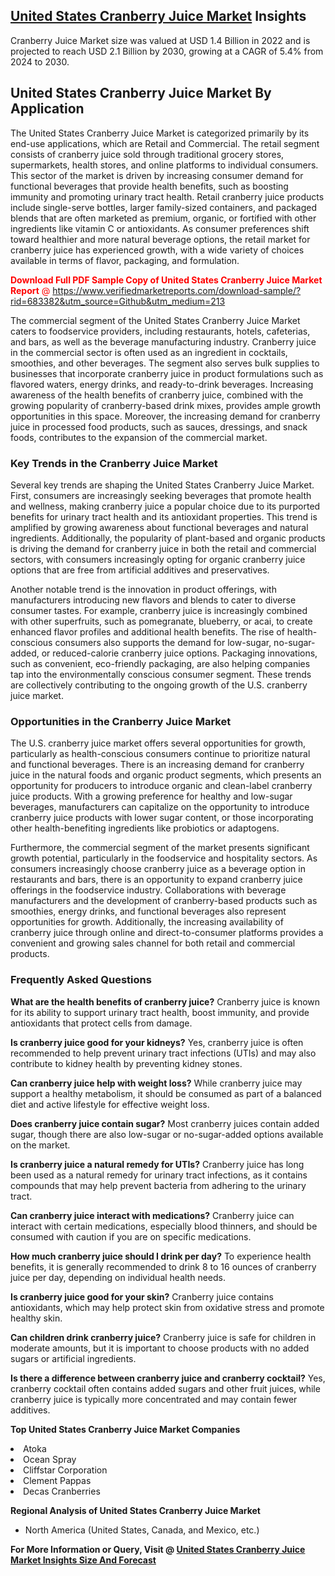 <h2><a href="https://www.verifiedmarketreports.com/download-sample/?rid=683382&amp;utm_source=Github&amp;utm_medium=213" target="_blank">United States Cranberry Juice Market</a> Insights</h2><p>Cranberry Juice Market size was valued at USD 1.4 Billion in 2022 and is projected to reach USD 2.1 Billion by 2030, growing at a CAGR of 5.4% from 2024 to 2030.</p><p><h2>United States Cranberry Juice Market By Application</h2><p>The United States Cranberry Juice Market is categorized primarily by its end-use applications, which are Retail and Commercial. The retail segment consists of cranberry juice sold through traditional grocery stores, supermarkets, health stores, and online platforms to individual consumers. This sector of the market is driven by increasing consumer demand for functional beverages that provide health benefits, such as boosting immunity and promoting urinary tract health. Retail cranberry juice products include single-serve bottles, larger family-sized containers, and packaged blends that are often marketed as premium, organic, or fortified with other ingredients like vitamin C or antioxidants. As consumer preferences shift toward healthier and more natural beverage options, the retail market for cranberry juice has experienced growth, with a wide variety of choices available in terms of flavor, packaging, and formulation.</p><p><p><span class=""><span style="color: #ff0000;"><strong>Download Full PDF Sample Copy of United States Cranberry Juice Market Report</strong> @ </span><a href="https://www.verifiedmarketreports.com/download-sample/?rid=683382&amp;utm_source=Github&amp;utm_medium=213" target="_blank">https://www.verifiedmarketreports.com/download-sample/?rid=683382&amp;utm_source=Github&amp;utm_medium=213</a></span></p></p><p>The commercial segment of the United States Cranberry Juice Market caters to foodservice providers, including restaurants, hotels, cafeterias, and bars, as well as the beverage manufacturing industry. Cranberry juice in the commercial sector is often used as an ingredient in cocktails, smoothies, and other beverages. The segment also serves bulk supplies to businesses that incorporate cranberry juice in product formulations such as flavored waters, energy drinks, and ready-to-drink beverages. Increasing awareness of the health benefits of cranberry juice, combined with the growing popularity of cranberry-based drink mixes, provides ample growth opportunities in this space. Moreover, the increasing demand for cranberry juice in processed food products, such as sauces, dressings, and snack foods, contributes to the expansion of the commercial market.</p><h3>Key Trends in the Cranberry Juice Market</h3><p>Several key trends are shaping the United States Cranberry Juice Market. First, consumers are increasingly seeking beverages that promote health and wellness, making cranberry juice a popular choice due to its purported benefits for urinary tract health and its antioxidant properties. This trend is amplified by growing awareness about functional beverages and natural ingredients. Additionally, the popularity of plant-based and organic products is driving the demand for cranberry juice in both the retail and commercial sectors, with consumers increasingly opting for organic cranberry juice options that are free from artificial additives and preservatives.</p><p>Another notable trend is the innovation in product offerings, with manufacturers introducing new flavors and blends to cater to diverse consumer tastes. For example, cranberry juice is increasingly combined with other superfruits, such as pomegranate, blueberry, or acai, to create enhanced flavor profiles and additional health benefits. The rise of health-conscious consumers also supports the demand for low-sugar, no-sugar-added, or reduced-calorie cranberry juice options. Packaging innovations, such as convenient, eco-friendly packaging, are also helping companies tap into the environmentally conscious consumer segment. These trends are collectively contributing to the ongoing growth of the U.S. cranberry juice market.</p><h3>Opportunities in the Cranberry Juice Market</h3><p>The U.S. cranberry juice market offers several opportunities for growth, particularly as health-conscious consumers continue to prioritize natural and functional beverages. There is an increasing demand for cranberry juice in the natural foods and organic product segments, which presents an opportunity for producers to introduce organic and clean-label cranberry juice products. With a growing preference for healthy and low-sugar beverages, manufacturers can capitalize on the opportunity to introduce cranberry juice products with lower sugar content, or those incorporating other health-benefiting ingredients like probiotics or adaptogens.</p><p>Furthermore, the commercial segment of the market presents significant growth potential, particularly in the foodservice and hospitality sectors. As consumers increasingly choose cranberry juice as a beverage option in restaurants and bars, there is an opportunity to expand cranberry juice offerings in the foodservice industry. Collaborations with beverage manufacturers and the development of cranberry-based products such as smoothies, energy drinks, and functional beverages also represent opportunities for growth. Additionally, the increasing availability of cranberry juice through online and direct-to-consumer platforms provides a convenient and growing sales channel for both retail and commercial products.</p><h3>Frequently Asked Questions</h3><p><strong>What are the health benefits of cranberry juice?</strong> Cranberry juice is known for its ability to support urinary tract health, boost immunity, and provide antioxidants that protect cells from damage.</p><p><strong>Is cranberry juice good for your kidneys?</strong> Yes, cranberry juice is often recommended to help prevent urinary tract infections (UTIs) and may also contribute to kidney health by preventing kidney stones.</p><p><strong>Can cranberry juice help with weight loss?</strong> While cranberry juice may support a healthy metabolism, it should be consumed as part of a balanced diet and active lifestyle for effective weight loss.</p><p><strong>Does cranberry juice contain sugar?</strong> Most cranberry juices contain added sugar, though there are also low-sugar or no-sugar-added options available on the market.</p><p><strong>Is cranberry juice a natural remedy for UTIs?</strong> Cranberry juice has long been used as a natural remedy for urinary tract infections, as it contains compounds that may help prevent bacteria from adhering to the urinary tract.</p><p><strong>Can cranberry juice interact with medications?</strong> Cranberry juice can interact with certain medications, especially blood thinners, and should be consumed with caution if you are on specific medications.</p><p><strong>How much cranberry juice should I drink per day?</strong> To experience health benefits, it is generally recommended to drink 8 to 16 ounces of cranberry juice per day, depending on individual health needs.</p><p><strong>Is cranberry juice good for your skin?</strong> Cranberry juice contains antioxidants, which may help protect skin from oxidative stress and promote healthy skin.</p><p><strong>Can children drink cranberry juice?</strong> Cranberry juice is safe for children in moderate amounts, but it is important to choose products with no added sugars or artificial ingredients.</p><p><strong>Is there a difference between cranberry juice and cranberry cocktail?</strong> Yes, cranberry cocktail often contains added sugars and other fruit juices, while cranberry juice is typically more concentrated and may contain fewer additives.</p></p><p><strong>Top United States Cranberry Juice Market Companies</strong></p><div data-test-id=""><p><li>Atoka</li><li> Ocean Spray</li><li> Cliffstar Corporation</li><li> Clement Pappas</li><li> Decas Cranberries</li></p><div><strong>Regional Analysis of&nbsp;United States Cranberry Juice Market</strong></div><ul><li dir="ltr"><p dir="ltr">North America&nbsp;(United States, Canada, and Mexico, etc.)</p></li></ul><p><strong>For More Information or Query, Visit @&nbsp;</strong><strong><a href="https://www.verifiedmarketreports.com/product/cranberry-juice-market/?utm_source=Github&amp;utm_medium=213" target="_blank">United States Cranberry Juice Market Insights Size And Forecast</a></strong></p></div>
